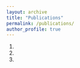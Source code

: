 ```yaml
---
layout: archive
title: "Publications"
permalink: /publications/
author_profile: true
---
```

1. 

1.

1.
